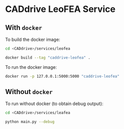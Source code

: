 # CADdrive LeoFEA Service

## With ``docker``

To build the docker image:

```sh
cd <CADdrive>/services/leofea

docker build --tag "caddrive-leofea" .
```

To run the docker image:

```sh
docker run -p 127.0.0.1:5000:5000 "caddrive-leofea"
```

## Without ``docker``

To run without docker (to obtain debug output):

```sh
cd <CADdrive>/services/leafea

python main.py --debug
```